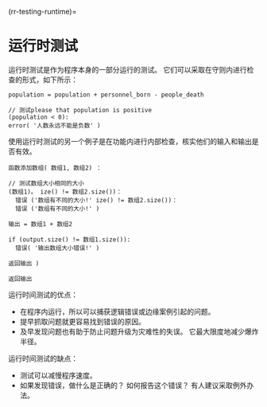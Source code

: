 (rr-testing-runtime)=
# 运行时测试

运行时测试是作为程序本身的一部分运行的测试。 它们可以采取在守则内进行检查的形式，如下所示：
```
population = population + personnel_born - people_death

// 测试please that population is positive
(population < 0):
error( '人数永远不能是负数' )
```

使用运行时测试的另一个例子是在功能内进行内部检查，核实他们的输入和输出是否有效。
```
函数添加数组( 数组1, 数组2) ：

// 测试数组大小相同的大小
(数组1)。 ize() != 数组2.size())：
  错误 ('数组有不同的大小!' ize() != 数组2.size())：
  错误 ('数组有不同的大小!' )

输出 = 数组1 + 数组2

if (output.size() != 数组1.size()):
  错误( '输出数组大小错误!' )

返回输出 )

返回输出
```

运行时间测试的优点：
- 在程序内运行，所以可以捕获逻辑错误或边缘案例引起的问题。
- 提早抓取问题就更容易找到错误的原因。
- 及早发现问题也有助于防止问题升级为灾难性的失误。 它最大限度地减少爆炸半径。

运行时间测试的缺点：

- 测试可以减慢程序速度。
- 如果发现错误，做什么是正确的？ 如何报告这个错误？ 有人建议采取例外办法。
